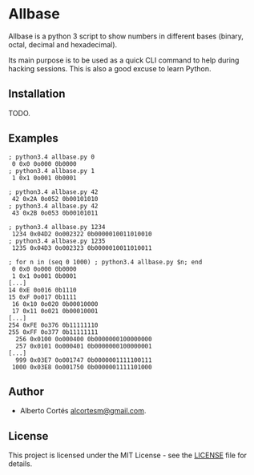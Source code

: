 # Allbase

Allbase is a python 3 script to show numbers in different bases (binary, octal,
decimal and hexadecimal).

Its main purpose is to be used as a quick CLI command to help during hacking
sessions.  This is also a good excuse to learn Python.

## Installation

TODO.

## Examples

```
; python3.4 allbase.py 0
 0 0x0 0o000 0b0000
; python3.4 allbase.py 1
 1 0x1 0o001 0b0001
```

```
; python3.4 allbase.py 42
 42 0x2A 0o052 0b00101010
; python3.4 allbase.py 42
 43 0x2B 0o053 0b00101011
```

```
; python3.4 allbase.py 1234
 1234 0x04D2 0o002322 0b0000010011010010
; python3.4 allbase.py 1235
 1235 0x04D3 0o002323 0b0000010011010011
```

```
; for n in (seq 0 1000) ; python3.4 allbase.py $n; end
 0 0x0 0o000 0b0000
 1 0x1 0o001 0b0001
[...]
14 0xE 0o016 0b1110
15 0xF 0o017 0b1111
 16 0x10 0o020 0b00010000
 17 0x11 0o021 0b00010001
[...]
254 0xFE 0o376 0b11111110
255 0xFF 0o377 0b11111111
  256 0x0100 0o000400 0b0000000100000000
  257 0x0101 0o000401 0b0000000100000001
[...]
  999 0x03E7 0o001747 0b0000001111100111
 1000 0x03E8 0o001750 0b0000001111101000
```

## Author

- Alberto Cortés <alcortesm@gmail.com>.

## License

This project is licensed under the MIT License - see the [LICENSE](LICENSE)
file for details.

